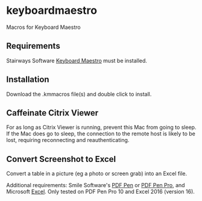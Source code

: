 # keyboardmaestro
Macros for Keyboard Maestro

## Requirements
Stairways Software [Keyboard Maestro](https://www.keyboardmaestro.com) must be installed.

## Installation
Download the .kmmacros file(s) and double click to install.

## Caffeinate Citrix Viewer

For as long as Citrix Viewer is running, prevent this Mac from going to sleep. If the Mac does go to sleep, the connection to the remote host is likely to be lost, requiring reconnecting and reauthenticating.


## Convert Screenshot to Excel

Convert a table in a picture (eg a photo or screen grab) into an Excel file.

Additional requirements: Smile Software's [PDF Pen](https://smilesoftware.com/PDFpen/) or [PDF Pen Pro](https://smilesoftware.com/PDFpen/), and Microsoft [Excel](https://www.microsoft.com/en-us/microsoft-365/excel). Only tested on PDF Pen Pro 10 and Excel 2016 (version 16).
